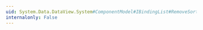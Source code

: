 ```yaml
---
uid: System.Data.DataView.System#ComponentModel#IBindingList#RemoveSort
internalonly: False
---
```

